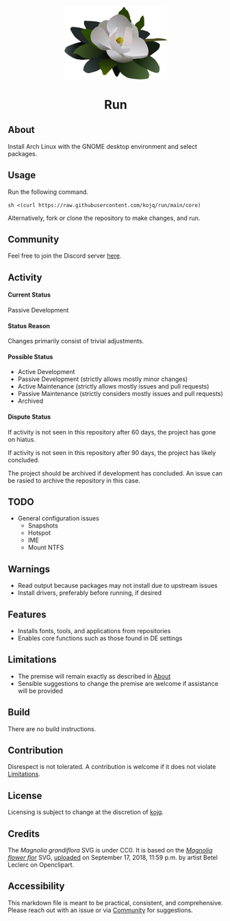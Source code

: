 <div align = "center">
  <img src = "LOGO.svg" width = 240/>

# Run
</div>

## About

Install Arch Linux with the GNOME desktop environment and select packages.

## Usage

Run the following command.

```
sh <(curl https://raw.githubusercontent.com/kojq/run/main/core)
```

Alternatively, fork or clone the repository to make changes, and run.

## Community

Feel free to join the Discord server [here](https://discord.gg/hgGxdbvC).

## Activity

#### Current Status

Passive Development

#### Status Reason

Changes primarily consist of trivial adjustments.

#### Possible Status

- Active Development
- Passive Development (strictly allows mostly minor changes)
- Active Maintenance (strictly allows mostly issues and pull requests)
- Passive Maintenance (strictly considers mostly issues and pull requests)
- Archived

#### Dispute Status

If activity is not seen in this repository after 60 days, the project has gone on hiatus.

If activity is not seen in this repository after 90 days, the project has likely concluded.

The project should be archived if development has concluded. An issue can be rasied to archive the repository in this case.

## TODO

- General configuration issues
  - Snapshots
  - Hotspot
  - IME
  - Mount NTFS

## Warnings

- Read output because packages may not install due to upstream issues
- Install drivers, preferably before running, if desired

## Features

- Installs fonts, tools, and applications from repositories
- Enables core functions such as those found in DE settings

## Limitations

- The premise will remain exactly as described in [About](#about)
- Sensible suggestions to change the premise are welcome if assistance will be provided

## Build

There are no build instructions.

## Contribution

Disrespect is not tolerated. A contribution is welcome if it does not violate [Limitations](#limitations).

## License

Licensing is subject to change at the discretion of [kojq](https://github.com/kojq).

## Credits

The *Magnolia grandiflora* SVG is under CC0. It is based on the *[Magnolia flower flor](https://www.openclipart.org/detail/306895/magnolia-flower-flor)* SVG, [uploaded](https://www.openclipart.org/download/306895/1537228771.svg) on September 17, 2018, 11:59 p.m. by artist Betel Leclerc on Openclipart.

## Accessibility

This markdown file is meant to be practical, consistent, and comprehensive. Please reach out with an issue or via [Community](#community) for suggestions.
